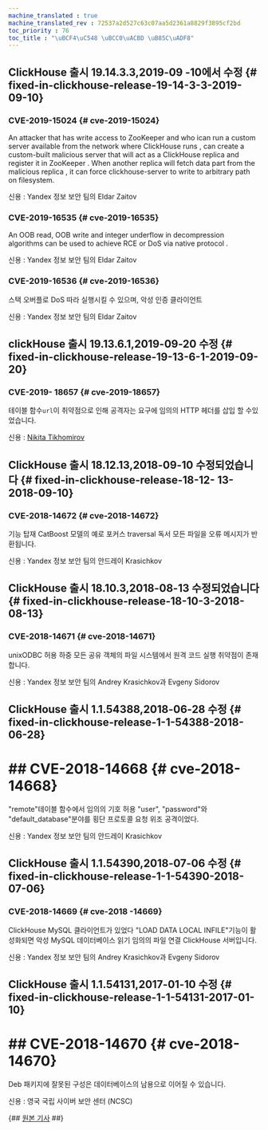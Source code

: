 ```yaml
--- 
machine_translated : true 
machine_translated_rev : 72537a2d527c63c07aa5d2361a8829f3895cf2bd 
toc_priority : 76 
toc_title : "\uBCF4\uC548 \uBCC0\uACBD \uB85C\uADF8" 
--- 
```


## ClickHouse 출시 19.14.3.3,2019-09 -10에서 수정 {# fixed-in-clickhouse-release-19-14-3-3-2019-09-10} 

### CVE-2019-15024 {# cve-2019-15024} 

Аn attacker that has write access to ZooKeeper and who ican run a custom server available from the network where ClickHouse runs , can create a custom-built malicious server that will act as a ClickHouse replica and register it in ZooKeeper . When another replica will fetch data part from the malicious replica , it can force clickhouse-server to write to arbitrary path on filesystem.

신용 : Yandex 정보 보안 팀의 Eldar Zaitov 

### CVE-2019-16535 {# cve-2019-16535} 

Аn OOB read, OOB write and integer underflow in decompression algorithms can be used to achieve RCE or DoS via native protocol . 

신용 : Yandex 정보 보안 팀의 Eldar Zaitov 

### CVE-2019-16536 {# cve-2019-16536} 

스택 오버플로 DoS 따라 실행시킬 수 있으며, 악성 인증 클라이언트 

신용 : Yandex 정보 보안 팀의 Eldar Zaitov 

## clickHouse 출시 19.13.6.1,2019-09-20 수정 {# fixed-in-clickhouse-release-19-13-6-1-2019-09-20} 

### CVE-2019- 18657 {# cve-2019-18657} 

테이블 함수`url`이 취약점으로 인해 공격자는 요구에 임의의 HTTP 헤더를 삽입 할 수있었습니다. 

신용 : [Nikita Tikhomirov](https://github.com/NSTikhomirov) 

## ClickHouse 출시 18.12.13,2018-09-10 수정되었습니다 {# fixed-in-clickhouse-release-18-12- 13-2018-09-10}

### CVE-2018-14672 {# cve-2018-14672} 

기능 탑재 CatBoost 모델의 예로 포커스 traversal 독서 모든 파일을 오류 메시지가 반환됩니다. 

신용 : Yandex 정보 보안 팀의 안드레이 Krasichkov 

## ClickHouse 출시 18.10.3,2018-08-13 수정되었습니다 {# fixed-in-clickhouse-release-18-10-3-2018-08-13} 

### CVE-2018-14671 {# cve-2018-14671} 

unixODBC 허용 하중 모든 공유 객체의 파일 시스템에서 원격 코드 실행 취약점이 존재합니다. 

신용 : Yandex 정보 보안 팀의 Andrey Krasichkov과 Evgeny Sidorov 

## ClickHouse 출시 1.1.54388,2018-06-28 수정 {# fixed-in-clickhouse-release-1-1-54388-2018-06-28} 

# ## CVE-2018-14668 {# cve-2018-14668} 

"remote"테이블 함수에서 임의의 기호 허용 "user", "password"와 "default_database"분야를 횡단 프로토콜 요청 위조 공격이었다. 

신용 : Yandex 정보 보안 팀의 안드레이 Krasichkov

## ClickHouse 출시 1.1.54390,2018-07-06 수정 {# fixed-in-clickhouse-release-1-1-54390-2018-07-06} 

### CVE-2018-14669 {# cve-2018 -14669} 

ClickHouse MySQL 클라이언트가 있었다 "LOAD DATA LOCAL INFILE"기능이 활성화되면 악성 MySQL 데이터베이스 읽기 임의의 파일 연결 ClickHouse 서버입니다. 

신용 : Yandex 정보 보안 팀의 Andrey Krasichkov과 Evgeny Sidorov 

## ClickHouse 출시 1.1.54131,2017-01-10 수정 {# fixed-in-clickhouse-release-1-1-54131-2017-01-10} 

# ## CVE-2018-14670 {# cve-2018-14670} 

Deb 패키지에 잘못된 구성은 데이터베이스의 남용으로 이어질 수 있습니다. 

신용 : 영국 국립 사이버 보안 센터 (NCSC) 

{## [원본 기사](https://clickhouse.tech/docs/en/security_changelog/) ##}
